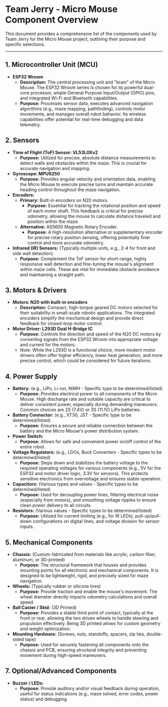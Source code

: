 # Team Jerry - Micro Mouse Component Overview

This document provides a comprehensive list of the components used by Team Jerry for the Micro Mouse project, outlining their purpose and specific selections.

---

## 1. Microcontroller Unit (MCU)

* **ESP32 Wroom**
  * **Description:** The central processing unit and "brain" of the Micro Mouse. The ESP32 Wroom series is chosen for its powerful dual-core processor, ample General Purpose Input/Output (GPIO) pins, and integrated Wi-Fi and Bluetooth capabilities.
  * **Purpose:** Processes sensor data, executes advanced navigation algorithms (e.g., maze mapping, pathfinding), controls motor movements, and manages overall robot behavior. Its wireless capabilities offer potential for real-time debugging and data telemetry.

## 2. Sensors

* **Time of Flight (ToF) Sensor: VL53L0Xv2**
  * **Purpose:** Utilized for precise, absolute distance measurements to detect walls and obstacles within the maze. This is crucial for accurate navigation and mapping.
* **Gyroscope: MPU9250**
  * **Purpose:** Provides angular velocity and orientation data, enabling the Micro Mouse to execute precise turns and maintain accurate heading control throughout the maze navigation.
* **Encoders:**
  * **Primary:** Built-in encoders on N20 motors.
    * **Purpose:** Essential for tracking the rotational position and speed of each motor shaft. This feedback is critical for precise odometry, allowing the mouse to calculate distance traveled and position within the maze.
  * **Alternative:** AS5600 Magnetic Rotary Encoder.
    * **Purpose:** A high-resolution alternative or supplementary encoder for precise rotary position sensing, offering potentially finer control and more accurate odometry.
* **Infrared (IR) Sensors:** (Typically multiple units, e.g., 2-4 for front and side wall detection).
  * **Purpose:** Complement the ToF sensor for short-range, highly responsive wall detection and fine-tuning the mouse's alignment within maze cells. These are vital for immediate obstacle avoidance and maintaining a straight path.

## 3. Motors & Drivers

* **Motors: N20 with built-in encoders**
  * **Description:** Compact, high-torque geared DC motors selected for their suitability in small-scale robotic applications. The integrated encoders simplify the mechanical design and provide direct feedback for closed-loop motor control.
* **Motor Driver: L293D Dual H-Bridge IC**
  * **Purpose:** Controls the direction and speed of the N20 DC motors by converting signals from the ESP32 Wroom into appropriate voltage and current for the motors.
  * *Note:* While the L293D is a functional choice, more modern motor drivers often offer higher efficiency, lower heat generation, and more precise control, which could be considered for future iterations.

## 4. Power Supply

* **Battery:** (e.g., LiPo, Li-ion, NiMH - Specific type to be determined/listed)
  * **Purpose:** Provides electrical power to all components of the Micro Mouse. High discharge rate and suitable capacity are critical to deliver consistent power, especially during demanding maneuvers. Common choices are 2S (7.4V) or 3S (11.1V) LiPo batteries.
* **Battery Connector:** (e.g., XT30, JST - Specific type to be determined/listed)
  * **Purpose:** Ensures a secure and reliable connection between the battery and the Micro Mouse's power distribution system.
* **Power Switch:**
  * **Purpose:** Allows for safe and convenient power on/off control of the entire robot.
* **Voltage Regulators:** (e.g., LDOs, Buck Converters - Specific types to be determined/listed)
  * **Purpose:** Steps down and stabilizes the battery voltage to the required operating voltages for various components (e.g., 5V for the ESP32 and motor driver logic, 3.3V for sensors). This protects sensitive electronics from overvoltage and ensures stable operation.
* **Capacitors:** (Various types and values - Specific types to be determined/listed)
  * **Purpose:** Used for decoupling power lines, filtering electrical noise (especially from motors), and smoothing voltage ripples to ensure clean power delivery to all circuits.
* **Resistors:** (Various values - Specific types to be determined/listed)
  * **Purpose:** Utilized for current limiting (e.g., for IR LEDs), pull-up/pull-down configurations on digital lines, and voltage division for sensor inputs.

## 5. Mechanical Components

* **Chassis:** (Custom-fabricated from materials like acrylic, carbon fiber, aluminum, or 3D-printed)
  * **Purpose:** The structural framework that houses and provides mounting points for all electronic and mechanical components. It is designed to be lightweight, rigid, and precisely sized for maze navigation.
* **Wheels:** (Typically rubber or silicone tires)
  * **Purpose:** Provide traction and enable the mouse's movement. The wheel diameter directly impacts odometry calculations and overall speed.
* **Ball Caster / Skid:** (3D Printed)
  * **Purpose:** Provides a stable third point of contact, typically at the front or rear, allowing the two driven wheels to handle steering and propulsion effectively. Being 3D printed allows for custom geometry and weight optimization.
* **Mounting Hardware:** (Screws, nuts, standoffs, spacers, zip ties, double-sided tape)
  * **Purpose:** Used for securely fastening all components onto the chassis and PCB, ensuring structural integrity and preventing movement during high-speed maneuvers.

## 7. Optional/Advanced Components

* **Buzzer / LEDs:**
  * **Purpose:** Provide auditory and/or visual feedback during operation, useful for status indications (e.g., maze solved, error codes, power status) and debugging.
